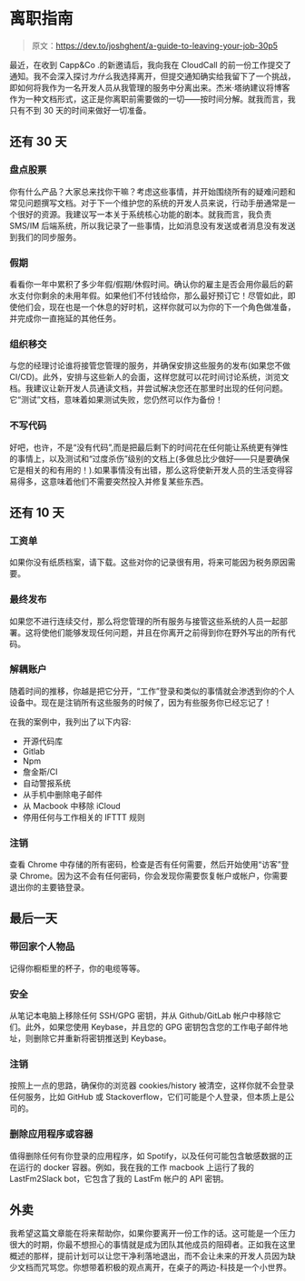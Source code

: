 # 离职指南

> 原文：<https://dev.to/joshghent/a-guide-to-leaving-your-job-30p5>

最近，在收到 Capp&Co .的新邀请后，我向我在 CloudCall 的前一份工作提交了通知。我不会深入探讨*为什么*我选择离开，但提交通知确实给我留下了一个挑战，即如何将我作为一名开发人员从我管理的服务中分离出来。杰米·塔纳建议将博客作为一种文档形式，这正是你离职前需要做的一切——按时间分解。就我而言，我只有不到 30 天的时间来做好一切准备。

## 还有 30 天

### 盘点股票

你有什么产品？大家总来找你干嘛？考虑这些事情，并开始围绕所有的疑难问题和常见问题撰写文档。对于下一个维护您的系统的开发人员来说，行动手册通常是一个很好的资源。我建议写一本关于系统核心功能的剧本。就我而言，我负责 SMS/IM 后端系统，所以我记录了一些事情，比如消息没有发送或者消息没有发送到我们的同步服务。

### 假期

看看你一年中累积了多少年假/假期/休假时间。确认你的雇主是否会用你最后的薪水支付你剩余的未用年假。如果他们不付钱给你，那么最好预订它！尽管如此，即使他们会，现在也是一个休息的好时机，这样你就可以为你的下一个角色做准备，并完成你一直拖延的其他任务。

### 组织移交

与您的经理讨论谁将接管您管理的服务，并确保安排这些服务的发布(如果您不做 CI/CD)。此外，安排与这些新人的会面，这样您就可以花时间讨论系统，浏览文档。我建议让新开发人员通读文档，并尝试解决您还在那里时出现的任何问题。它“测试”文档，意味着如果测试失败，您仍然可以作为备份！

### 不写代码

好吧，也许，不是“没有代码”,而是把最后剩下的时间花在任何能让系统更有弹性的事情上，以及测试和“过度杀伤”级别的文档上(多做总比少做好——只是要确保它是相关的和有用的！).如果事情没有出错，那么这将使新开发人员的生活变得容易得多，这意味着他们不需要突然投入并修复某些东西。

## 还有 10 天

### 工资单

如果你没有纸质档案，请下载。这些对你的记录很有用，将来可能因为税务原因需要。

### 最终发布

如果您不进行连续交付，那么将您管理的所有服务与接管这些系统的人员一起部署。这将使他们能够发现任何问题，并且在你离开之前得到你在野外写出的所有代码。

### 解耦账户

随着时间的推移，你越是把它分开，“工作”登录和类似的事情就会渗透到你的个人设备中。现在是注销所有这些服务的时候了，因为有些服务你已经忘记了！

在我的案例中，我列出了以下内容:

*   开源代码库
*   Gitlab
*   Npm
*   詹金斯/CI
*   自动警报系统
*   从手机中删除电子邮件
*   从 Macbook 中移除 iCloud
*   停用任何与工作相关的 IFTTT 规则

### 注销

查看 Chrome 中存储的所有密码，检查是否有任何需要，然后开始使用“访客”登录 Chrome。因为这不会有任何密码，你会发现你需要恢复帐户或帐户，你需要退出你的主要铬登录。

## 最后一天

### 带回家个人物品

记得你橱柜里的杯子，你的电缆等等。

### 安全

从笔记本电脑上移除任何 SSH/GPG 密钥，并从 Github/GitLab 帐户中移除它们。此外，如果您使用 Keybase，并且您的 GPG 密钥包含您的工作电子邮件地址，则删除它并重新将密钥推送到 Keybase。

### 注销

按照上一点的思路，确保你的浏览器 cookies/history 被清空，这样你就不会登录任何服务，比如 GitHub 或 Stackoverflow，它们可能是个人登录，但本质上是公司的。

### 删除应用程序或容器

值得删除任何有你登录的应用程序，如 Spotify，以及任何可能包含敏感数据的正在运行的 docker 容器。例如，我在我的工作 macbook 上运行了我的 LastFm2Slack bot，它包含了我的 LastFm 帐户的 API 密钥。

## 外卖

我希望这篇文章能在将来帮助你，如果你要离开一份工作的话。这可能是一个压力很大的时期，你最不想担心的事情就是成为团队其他成员的阻碍者。正如我在这里概述的那样，提前计划可以让您干净利落地退出，而不会让未来的开发人员因为缺少文档而咒骂您。你想带着积极的观点离开，在桌子的两边-科技是一个小世界。